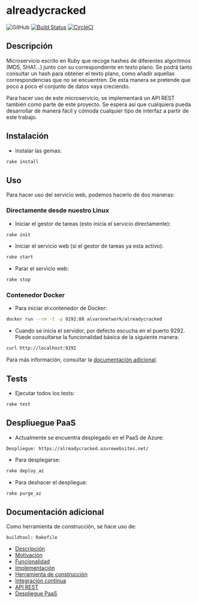 # alreadycracked
![GitHub](https://img.shields.io/github/license/AlvaroGarciaJaen/alreadycracked)
[![Build Status](https://travis-ci.com/AlvaroGarciaJaen/alreadycracked.svg?branch=master)](https://travis-ci.com/AlvaroGarciaJaen/alreadycracked)
[![CircleCI](https://circleci.com/gh/AlvaroGarciaJaen/alreadycracked.svg?style=svg)](https://circleci.com/gh/AlvaroGarciaJaen/alreadycracked)

## Descripción
Microservicio escrito en Ruby que recoge hashes de diferentes
algoritmos (MD5, SHA1...) junto con su correspondiente en texto plano. Se podrá
tanto consultar un hash para obtener el texto plano, como añadir aquellas
correspondencias que no se encuentren. De esta manera se pretende que poco a
poco el conjunto de datos vaya creciendo.

Para hacer uso de este microservicio, se implementará un API REST también como
parte de este proyecto. Se espera así que cualquiera pueda desarrollar de manera
fácil y cómoda cualquier tipo de interfaz a partir de este trabajo.

## Instalación
-   Instalar las gemas:
```bash
rake install
```

## Uso
Para hacer uso del servicio web, podemos hacerlo de dos maneras:

### Directamente desde nuestro Linux
-   Iniciar el gestor de tareas (esto inicia el servicio directamente):
```bash
rake init
```

-   Iniciar el servicio web (si el gestor de tareas ya esta activo):
```bash
rake start
```

-   Parar el servicio web:
```bash
rake stop
```

### Contenedor Docker
-   Para iniciar el contenedor de Docker:
```bash
docker run --rm -t -p 9292:80 alvaronetwork/alreadycracked
```

-   Cuando se inicia el servidor, por defecto escucha en el puerto 9292. Puede
consultarse la funcionalidad básica de la siguiente manera:
```bash
curl http://localhost:9292
```

Para más información, consultar la [documentación
adicional](https://alvaro.network/alreadycracked/#api-rest).

## Tests
-   Ejecutar todos los tests:
```bash
rake test
```

## Despliuegue PaaS
-   Actualmente se encuentra desplegado en el PaaS de Azure:
```
Despliegue: https://alreadycracked.azurewebsites.net/
```

-   Para desplegarse:
```bash
rake deploy_az
```

-   Para deshacer el despliegue:
```bash
rake purge_az
```

## Documentación adicional
Como herramienta de construcción, se hace uso de:
```
buildtool: Rakefile
```

-   [Descripción](https://alvaro.network/alreadycracked/#descripción)
-   [Motivación](https://alvaro.network/alreadycracked/#motivación)
-   [Funcionalidad](https://alvaro.network/alreadycracked/#funcionalidad)
-   [Implementación](https://alvaro.network/alreadycracked/#implementación)
-   [Herramienta de construcción](https://alvaro.network/alreadycracked/#herramienta-de-construcción)
-   [Integración continua](https://alvaro.network/alreadycracked/#integración-continua)
-   [API REST](https://alvaro.network/alreadycracked/#api-rest)
-   [Despliegue PaaS](#despliegue-paas)
